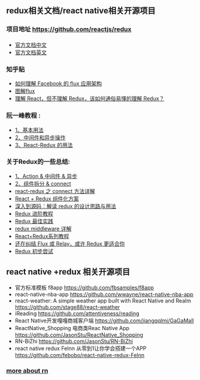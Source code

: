 ## redux相关文档/react native相关开源项目 

### 项目地址 <https://github.com/reactjs/redux>

#### 
- [官方文档中文](http://cn.redux.js.org) 
- [官方文档英文](http://redux.js.org/)

### 知乎贴 
- [如何理解 Facebook 的 flux 应用架构](https://www.zhihu.com/question/33864532)  
- [图解flux](https://zhuanlan.zhihu.com/p/20263396)
- [理解 React，但不理解 Redux，该如何通俗易懂的理解 Redux？](https://www.zhihu.com/question/41312576)

### 阮一峰教程 : 
- [1、基本用法](http://www.ruanyifeng.com/blog/2016/09/redux_tutorial_part_one_basic_usages.html) 
- [2、中间件和异步操作](http://www.ruanyifeng.com/blog/2016/09/redux_tutorial_part_two_async_operations.html) 
- [3、React-Redux 的用法](http://www.ruanyifeng.com/blog/2016/09/redux_tutorial_part_three_react-redux.html)

### 关于Redux的一些总结: 
- [1、Action & 中间件 & 异步](https://github.com/dwqs/blog/issues/35) 
- [2、组件拆分 & connect](https://github.com/dwqs/blog/issues/38)
- [react-redux 之 connect 方法详解](http://taobaofed.org/blog/2016/08/18/react-redux-connect/)
- [React + Redux 组件化方案](http://imweb.io/topic/57c531bc6227a4f55a8872c2)
- [深入到源码：解读 redux 的设计思路与用法 ](http://div.io/topic/1309)
- [Redux 进阶教程](https://github.com/kenberkeley/redux-simple-tutorial/blob/master/redux-advanced-tutorial.md)
- [Redux 最佳实践](https://blog.maxleap.cn/archives/930)
- [redux middleware 详解](https://zhuanlan.zhihu.com/p/20597452)
- [React+Redux系列教程](https://github.com/lewis617/react-redux-tutorial)
- [还在纠结 Flux 或 Relay，或许 Redux 更适合你](https://ruby-china.org/topics/26944)
- [Redux 初步尝试](https://segmentfault.com/a/1190000003482243?utm_source=Weibo&utm_medium=shareLink&utm_campaign=socialShare)

## react native +redux 相关开源项目
- 官方标准模板 f8app <https://github.com/fbsamples/f8app>
- react-native-nba-app <https://github.com/wwayne/react-native-nba-app>
- react-weather: A simple weather app built with React Native and Realm <https://github.com/stage88/react-weather>
- iReading <https://github.com/attentiveness/reading>
- React Native开发嘎嘎商城客户端 <https://github.com/jiangqqlmj/GaGaMall>
- ReactNative_Shopping 电商类Reac Native App <https://github.com/JasonStu/ReactNative_Shopping>
- RN-BiZhi <https://github.com/JasonStu/RN-BiZhi>
- react native redux FeInn 从零到1让你学会搭建一个APP <https://github.com/febobo/react-native-redux-FeInn>



 ### [more about rn](https://github.com/reactnativecn/react-native-guide) 
